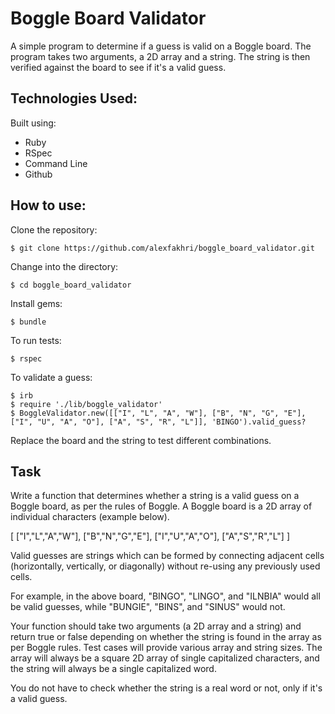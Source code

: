 Boggle Board Validator
====

A simple program to determine if a guess is valid on a Boggle board. The program takes two arguments, a 2D array and a string. The string is then verified against the board to see if it's a valid guess.

Technologies Used:
----
Built using:
* Ruby
* RSpec
* Command Line
* Github

How to use:
----

Clone the repository:
```shell
$ git clone https://github.com/alexfakhri/boggle_board_validator.git
```

Change into the directory:
```shell
$ cd boggle_board_validator
```

Install gems:
```shell
$ bundle
```

To run tests:
```shell
$ rspec
```

To validate a guess:
```shell
$ irb
$ require './lib/boggle_validator'
$ BoggleValidator.new([["I", "L", "A", "W"], ["B", "N", "G", "E"], ["I", "U", "A", "O"], ["A", "S", "R", "L"]], 'BINGO').valid_guess?
```
Replace the board and the string to test different combinations.


Task
----
Write a function that determines whether a string is a valid guess on a
Boggle board, as per the rules of Boggle. A Boggle board is a 2D array of individual characters (example below).

[ ["I","L","A","W"], ["B","N","G","E"], ["I","U","A","O"], ["A","S","R","L"] ]

Valid guesses are strings which can be formed by connecting adjacent cells (horizontally, vertically, or diagonally) without re-using any previously used cells.

For example, in the above board, "BINGO", "LINGO", and "ILNBIA" would all be valid guesses, while "BUNGIE", "BINS", and "SINUS" would not.

Your function should take two arguments (a 2D array and a string) and return true or false depending on whether the string is found in the array as per Boggle rules.
Test cases will provide various array and string sizes. The array will always be a square 2D array of single capitalized characters, and the string will always be a single capitalized word.

You do not have to check whether the string is a real word or not, only if it's a valid guess.
